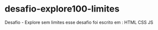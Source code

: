 # desafio-explore100-limites
Desafio - Explore sem limites
esse desafio foi escrito em :
HTML
CSS
JS
